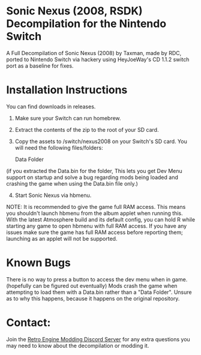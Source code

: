 
# Sonic Nexus (2008, RSDK) Decompilation for the Nintendo Switch
A Full Decompilation of Sonic Nexus (2008) by Taxman, made by RDC, ported to Nintendo Switch via hackery using HeyJoeWay's CD 1.1.2 switch port as a baseline for fixes.

# Installation Instructions

You can find downloads in releases.

   1. Make sure your Switch can run homebrew.
   2. Extract the contents of the zip to the root of your SD card.
   3. Copy the assets to /switch/nexus2008 on your Switch's SD card. You will need the following files/folders:
      
      Data Folder 
        
   (if you extracted the Data.bin for the folder, This lets you get Dev Menu support on startup and solve a bug regarding mods being loaded and crashing the game when using the Data.bin file only.)

   4. Start Sonic Nexus via hbmenu.

NOTE: It is recommended to give the game full RAM access. This means you shouldn't launch hbmenu from the album applet when running this. With the latest Atmosphere build and its default config, you can hold R while starting any game to open hbmenu with full RAM access. If you have any issues make sure the game has full RAM access before reporting them; launching as an applet will not be supported.

# Known Bugs

There is no way to press a button to access the dev menu when in game. (hopefully can be figured out eventually)
Mods crash the game when attempting to load them with a Data.bin rather than a "Data Folder". Unsure as to why this happens, because it happens on the original repository.

# Contact:
Join the [Retro Engine Modding Discord Server](https://dc.railgun.works/retroengine) for any extra questions you may need to know about the decompilation or modding it.
